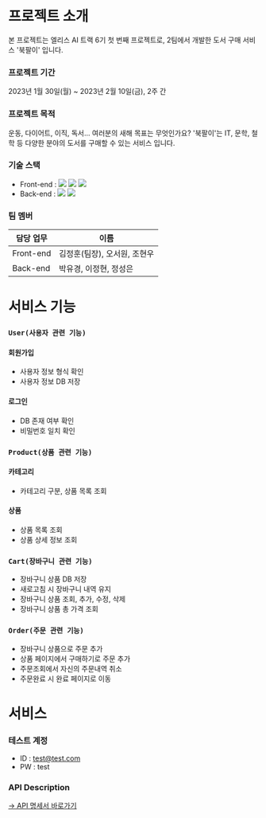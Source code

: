 # 프로젝트 소개
본 프로젝트는 엘리스 AI 트랙 6기 첫 번째 프로젝트로, 2팀에서 개발한 도서 구매 서비스 '북팔이' 입니다.


### 프로젝트 기간
2023년 1월 30일(월) ~ 2023년 2월 10일(금), 2주 간


### 프로젝트 목적
운동, 다이어트, 이직, 독서... 여러분의 새해 목표는 무엇인가요?
'북팔이'는 IT, 문학, 철학 등 다양한 분야의 도서를 구매할 수 있는 서비스 입니다.


### 기술 스택
 - Front-end : <img src="https://img.shields.io/badge/javascript-F7DF1E?style=for-the-badge&logo=javascript&logoColor=black"> <img src="https://img.shields.io/badge/react-61DAFB?style=for-the-badge&logo=react&logoColor=black"> <img src="https://img.shields.io/badge/bootstrap-7952B3?style=for-the-badge&logo=bootstrap&logoColor=white">
 - Back-end  : <img src="https://img.shields.io/badge/node.js-339933?style=for-the-badge&logo=Node.js&logoColor=white"> <img src="https://img.shields.io/badge/mongoDB-47A248?style=for-the-badge&logo=MongoDB&logoColor=white">


### 팀 멤버
| 담당 업무 | 이름 |
| ------ | ------ |
| Front-end | 김정훈(팀장), 오서원, 조현우 |
| Back-end | 박유경, 이정현, 정성은 |


# 서비스 기능
### `User(사용자 관련 기능)`
#### 회원가입
 - 사용자 정보 형식 확인
 - 사용자 정보 DB 저장

#### 로그인
 - DB 존재 여부 확인
 - 비밀번호 일치 확인

### `Product(상품 관련 기능)`
#### 카테고리
 - 카테고리 구분, 상품 목록 조회

#### 상품
 - 상품 목록 조회
 - 상품 상세 정보 조회

### `Cart(장바구니 관련 기능)`
 - 장바구니 상품 DB 저장
 - 새로고침 시 장바구니 내역 유지
 - 장바구니 상품 조회, 추가, 수정, 삭제
 - 장바구니 상품 총 가격 조회

### `Order(주문 관련 기능)`
 - 장바구니 상품으로 주문 추가
 - 상품 페이지에서 구매하기로 주문 추가
 - 주문조회에서 자신의 주문내역 취소
 - 주문완료 시 완료 페이지로 이동


# 서비스
### 테스트 계정
 - ID : test@test.com
 - PW : test

### API Description
[→ API 명세서 바로가기](https://docs.google.com/spreadsheets/d/1zK9GTVhm7NLDp2YODRpz3VIzTz0VsS19Wzyw3Q_HtLQ/edit#gid=0)
